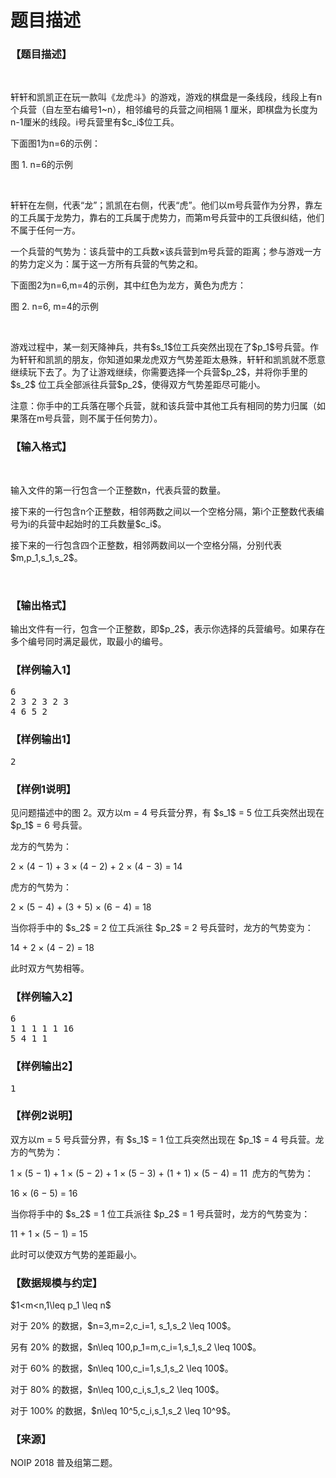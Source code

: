 # 题目描述


<h3>
【题目描述】
</h3>
<p>
<br/>
</p>
<p>
轩轩和凯凯正在玩一款叫《龙虎斗》的游戏，游戏的棋盘是一条线段，线段上有n个兵营（自左至右编号1~n），相邻编号的兵营之间相隔 1 厘米，即棋盘为长度为n-1厘米的线段。i号兵营里有$c_i$位工兵。
</p>
<p>
下面图1为n=6的示例：
</p>
<p>
<img src="/upload/image/20181111/20181111205356_94484.jpg" alt=""/>图 1. n=6的示例
</p>
<p>
<br/>
</p>
<p>
轩轩在左侧，代表“龙”；凯凯在右侧，代表“虎”。他们以m号兵营作为分界，靠左的工兵属于龙势力，靠右的工兵属于虎势力，而第m号兵营中的工兵很纠结，他们不属于任何一方。
</p>
<p>
一个兵营的气势为：该兵营中的工兵数×该兵营到m号兵营的距离；参与游戏一方的势力定义为：属于这一方所有兵营的气势之和。
</p>
<p>
下面图2为n=6,m=4的示例，其中红色为龙方，黄色为虎方：
</p>
<p>
<img src="/upload/image/20181111/20181111205616_17510.jpg" alt=""/>图 2. n=6, m=4的示例
</p>
<p>
<br/>
</p>
<p>
游戏过程中，某一刻天降神兵，共有$s_1$位工兵突然出现在了$p_1$号兵营。作为轩轩和凯凯的朋友，你知道如果龙虎双方气势差距太悬殊，轩轩和凯凯就不愿意继续玩下去了。为了让游戏继续，你需要选择一个兵营$p_2$，并将你手里的$s_2$ 位工兵全部派往兵营$p_2$，使得双方气势差距尽可能小。
</p>
<p>
注意：你手中的工兵落在哪个兵营，就和该兵营中其他工兵有相同的势力归属（如果落在m号兵营，则不属于任何势力）。
</p>
<h3>
【输入格式】
</h3>
<p>
<br/>
</p>
<p>
输入文件的第一行包含一个正整数n，代表兵营的数量。
</p>
<p>
接下来的一行包含n个正整数，相邻两数之间以一个空格分隔，第i个正整数代表编号为i的兵营中起始时的工兵数量$c_i$。
</p>
<p>
接下来的一行包含四个正整数，相邻两数间以一个空格分隔，分别代表$m,p_1,s_1,s_2$。
</p>
<p>
<br/>
</p>
<h3>
【输出格式】
</h3>
<p>
输出文件有一行，包含一个正整数，即$p_2$，表示你选择的兵营编号。如果存在多个编号同时满足最优，取最小的编号。
</p>
<h3>
【样例输入1】
</h3>
<pre>6
2 3 2 3 2 3
4 6 5 2
</pre>
<h3>
【样例输出1】
</h3>
<pre>2
</pre>
<h3>
【样例1说明】
</h3>
<p>
见问题描述中的图 2。双方以m = 4 号兵营分界，有 $s_1$ = 5 位工兵突然出现在 $p_1$ = 6 号兵营。
</p>
<p>
龙方的气势为：
</p>
<p>
2 × (4 − 1) + 3 × (4 − 2) + 2 × (4 − 3) = 14
</p>
<p>
虎方的气势为：
</p>
<p>
2 × (5 − 4) + (3 + 5) × (6 − 4) = 18
</p>
<p>
当你将手中的 $s_2$ = 2 位工兵派往 $p_2$ = 2 号兵营时，龙方的气势变为：
</p>
<p>
14 + 2 × (4 − 2) = 18
</p>
<p>
此时双方气势相等。
</p>
<h3>
【样例输入2】
</h3>
<pre>6
1 1 1 1 1 16
5 4 1 1
</pre>
<h3>
【样例输出2】
</h3>
<pre>1</pre>
<h3>
【样例2说明】
</h3>
<p>
双方以m = 5 号兵营分界，有 $s_1$ = 1 位工兵突然出现在 $p_1$ = 4 号兵营。龙方的气势为：
</p>
<p>
1 × (5 − 1) + 1 × (5 − 2) + 1 × (5 − 3) + (1 + 1) × (5 − 4) = 11  虎方的气势为：
</p>
<p>
16 × (6 − 5) = 16
</p>
<p>
当你将手中的 $s_2$ = 1 位工兵派往 $p_2$ = 1 号兵营时，龙方的气势变为：
</p>
<p>
11 + 1 × (5 − 1) = 15
</p>
<p>
此时可以使双方气势的差距最小。
</p>
<h3>
【数据规模与约定】
</h3>
<p>
$1&lt;m&lt;n,1\leq p_1 \leq n$
</p>
<p>
对于 20% 的数据，$n=3,m=2,c_i=1, s_1,s_2 \leq 100$。
</p>
<p>
另有 20% 的数据，$n\leq 100,p_1=m,c_i=1,s_1,s_2 \leq 100$。
</p>
<p>
对于 60% 的数据，$n\leq 100,c_i=1,s_1,s_2 \leq 100$。
</p>
<p>
对于 80% 的数据，$n\leq 100,c_i,s_1,s_2 \leq 100$。
</p>
<p>
对于 100% 的数据，$n\leq 10^5,c_i,s_1,s_2 \leq 10^9$。
</p>
<h3>
【来源】
</h3>
<p>
NOIP 2018 普及组第二题。
</p>
